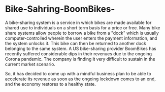# Bike-Sahring-BoomBikes-
A bike-sharing system is a service in which bikes are made available for shared use to individuals on a short term basis for a price or free. Many bike share systems allow people to borrow a bike from a "dock" which is usually computer-controlled wherein the user enters the payment information, and the system unlocks it. This bike can then be returned to another dock belonging to the same system.   A US bike-sharing provider BoomBikes has recently suffered considerable dips in their revenues due to the ongoing Corona pandemic. The company is finding it very difficult to sustain in the current market scenario. 

So, it has decided to come up with a mindful business plan to be able to accelerate its revenue as soon as the ongoing lockdown comes to an end, and the economy restores to a healthy state. 
